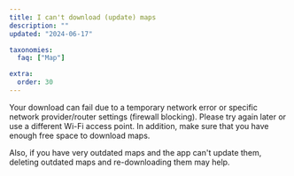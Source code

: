 ```yaml
---
title: I can't download (update) maps
description: ""
updated: "2024-06-17"

taxonomies:
  faq: ["Map"]

extra:
  order: 30
---
```


Your download can fail due to a temporary network error or specific network provider/router settings (firewall blocking). Please try again later or use a different Wi-Fi access point. In addition, make sure that you have enough free space to download maps.

Also, if you have very outdated maps and the app can't update them, deleting outdated maps and re-downloading them may help.
